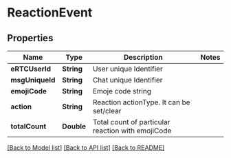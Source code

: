# ReactionEvent

## Properties
Name | Type | Description | Notes
------------ | ------------- | ------------- | -------------
**eRTCUserId** | **String** | User unique Identifier | 
**msgUniqueId** | **String** | Chat unique Identifier | 
**emojiCode** | **String** | Emoje code string | 
**action** | **String** | Reaction actionType. It can be set/clear | 
**totalCount** | **Double** | Total count of particular reaction with emojiCode | 

[[Back to Model list]](../README.md#documentation-for-models) [[Back to API list]](../README.md#documentation-for-api-endpoints) [[Back to README]](../README.md)


